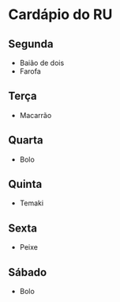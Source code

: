 # Cardápio do RU

## Segunda
- Baião de dois 
- Farofa

## Terça
- Macarrão

## Quarta
- Bolo

## Quinta
- Temaki

## Sexta
- Peixe

## Sábado
- Bolo
